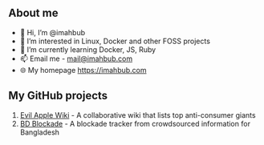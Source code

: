 ## About me

- 👋 Hi, I’m @imahbub
- 👀 I’m interested in Linux, Docker and other FOSS projects
- 🌱 I’m currently learning Docker, JS, Ruby
- 📫 Email me - mail@imahbub.com 
- 🌐 My homepage https://imahbub.com

## My GitHub projects

1. [Evil Apple Wiki](https://github.com/imahbub/evilapple) - A collaborative wiki that lists top anti-consumer giants
2. [BD Blockade](https://the-penguins-club.github.io/bd-blockade/) - A blockade tracker from crowdsourced information for Bangladesh